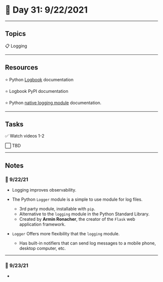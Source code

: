 # :calendar: Day 31: 9/22/2021

---

## Topics

:clipboard: Logging

---

## Resources

:star: Python [Logbook](https://logbook.readthedocs.io/en/stable/) documentation

:star: Logbook PyPI documentation

:star: Python [native logging module](https://docs.python.org/3/library/logging.html) documentation.

---

## Tasks

:white_check_mark: Watch videos 1-2

:white_large_square: TBD

---

## Notes

### :notebook: 9/22/21

- Logging improves observability.
- The Python `Logger` module is a simple to use module for log files.
  - 3rd party module, installable with `pip`.
  - Alternative to the `logging` module in the Python Standard Library.
  - Created by **Armin Ronacher**, the creator of the `Flask` web application framework.

- `Logger` Offers more flexibility that the `logging` module.
  - Has built-in notifiers that can send log messages to a mobile phone, desktop computer, etc.

---

### :notebook: 9/23/21

- 
